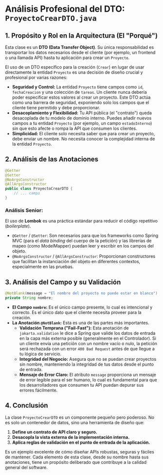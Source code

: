 # **Análisis Profesional del DTO: `ProyectoCrearDTO.java`**

## **1. Propósito y Rol en la Arquitectura (El "Porqué")**

Esta clase es un **DTO (Data Transfer Object)**. Su única responsabilidad es transportar los datos necesarios desde el cliente (por ejemplo, un frontend o una llamada API) hasta tu aplicación para crear un `Proyecto`.

El uso de un DTO específico para la creación (`Crear`) en lugar de usar directamente la entidad `Proyecto` es una decisión de diseño crucial y profesional por varias razones:

- **Seguridad y Control:** La entidad `Proyecto` tiene campos como `id`, `fechaCreacion` y una colección de `tareas`. Un cliente nunca debería poder especificar estos valores al crear un proyecto. Este DTO actúa como una barrera de seguridad, exponiendo solo los campos que el cliente tiene permitido y debe proporcionar.
- **Desacoplamiento y Flexibilidad:** Tu API pública (el "contrato") queda desacoplada de tu modelo de dominio interno. Puedes añadir nuevos campos a tu entidad `Proyecto` (por ejemplo, un campo `estadoInterno`) sin que esto afecte o rompa la API que consumen los clientes.
- **Simplicidad:** El cliente solo necesita saber que para crear un proyecto, debe enviar un nombre. No necesita conocer la complejidad interna de la entidad `Proyecto`.

## **2. Análisis de las Anotaciones**

```java
@Getter
@Setter
@NoArgsConstructor
@AllArgsConstructor
public class ProyectoCrearDTO {
    // ... campo
}

```

### **Análisis Senior:**

El uso de **Lombok** es una práctica estándar para reducir el código repetitivo (*boilerplate*).

- `@Getter` / `@Setter`: Son necesarios para que los frameworks como Spring MVC (para el *data binding* del cuerpo de la petición) y las librerías de mapeo (como ModelMapper) puedan leer y escribir en los campos del objeto.
- `@NoArgsConstructor` / `@AllArgsConstructor`: Proporcionan constructores que facilitan la instanciación del objeto en diferentes contextos, especialmente en las pruebas.

## **3. Análisis del Campo y su Validación**

```java
@NotBlank(message = "El nombre del proyecto no puede estar en blanco")
private String nombre;

```

- **El Campo `nombre`:** Es el único campo presente, lo cual es intencional y correcto. Es el único dato que el cliente necesita proveer para la creación.
- **La Anotación `@NotBlank`:** Esta es una de las partes más importantes.
    - **Validación Temprana ("Fail-Fast"):** Esta anotación de `jakarta.validation` le dice a Spring que valide los datos de entrada en la capa más externa posible (generalmente en el Controlador). Si un cliente envía una petición con un nombre vacío o nulo, la petición será rechazada con un error `400 Bad Request` antes de que llegue a tu lógica de servicio.
    - **Integridad del Negocio:** Asegura que no se puedan crear proyectos sin nombre, manteniendo la integridad de tus datos desde el punto de entrada.
    - **Mensaje de Error Claro:** El atributo `message` proporciona un mensaje de error legible para el ser humano, lo cual es fundamental para que los desarrolladores que consumen tu API puedan depurar sus errores fácilmente.

## **4. Conclusión**

La clase `ProyectoCrearDTO` es un componente pequeño pero poderoso. No es solo un contenedor de datos, sino una herramienta de diseño que:

1. **Define un contrato de API claro y seguro.**
2. **Desacopla la vista externa de la implementación interna.**
3. **Aplica reglas de validación en el punto de entrada de la aplicación.**

Es un ejemplo excelente de cómo diseñar APIs robustas, seguras y fáciles de mantener. Cada elemento de esta clase, desde su nombre hasta sus anotaciones, tiene un propósito deliberado que contribuye a la calidad general del software.
